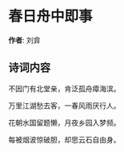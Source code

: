 # 春日舟中即事

**作者**: 刘弇

## 诗词内容

不因门有北堂亲，肯泛孤舟瘴海滨。

万里江湖愁去客，一春风雨厌行人。

花朝水国留题懒，月夜乡园入梦频。

每被烟波惊破胆，却思云石自由身。

